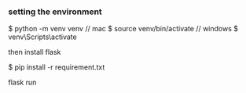 ### setting the environment
$ python -m venv venv
// mac
$ source venv/bin/activate
// windows
$ venv\Scripts\activate

then install flask 

$ pip install -r requirement.txt

flask run